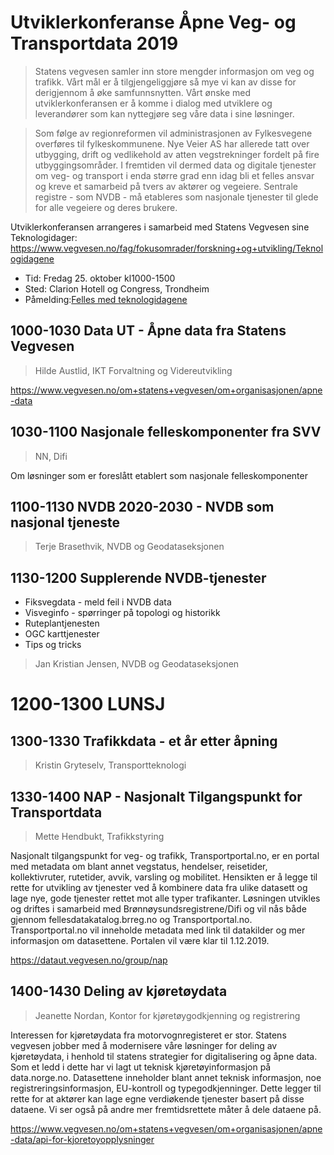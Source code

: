 # Utviklerkonferanse Åpne Veg- og Transportdata 2019
>Statens vegvesen samler inn store mengder informasjon om veg og trafikk. Vårt mål er å tilgjengeliggjøre så mye vi kan av disse for derigjennom å øke samfunnsnytten. Vårt ønske med utviklerkonferansen er å komme i dialog med utviklere og leverandører som kan nyttegjøre seg våre data i sine løsninger.

>Som følge av regionreformen vil administrasjonen av Fylkesvegene overføres til fylkeskommunene. Nye Veier AS har allerede tatt over utbygging, drift og vedlikehold av atten vegstrekninger fordelt på fire utbyggingsområder. I fremtiden vil dermed data og digitale tjenester om veg- og transport i enda større grad enn idag bli et felles ansvar og kreve et samarbeid på tvers av aktører og vegeiere. Sentrale registre - som NVDB - må etableres som nasjonale tjenester til glede for alle vegeiere og deres brukere.

Utviklerkonferansen arrangeres i samarbeid med Statens Vegvesen sine Teknologidager:
https://www.vegvesen.no/fag/fokusomrader/forskning+og+utvikling/Teknologidagene

* Tid: Fredag 25. oktober kl1000-1500
* Sted: Clarion Hotell og Congress, Trondheim
* Påmelding:[Felles med teknologidagene](https://egencia.qondor.com/ParticipantWeb/Registration/91715?bookingRef=0)


## 1000-1030 Data UT - Åpne data fra Statens Vegvesen
> Hilde Austlid, IKT Forvaltning og Videreutvikling

https://www.vegvesen.no/om+statens+vegvesen/om+organisasjonen/apne-data

## 1030-1100 Nasjonale felleskomponenter fra SVV
> NN, Difi

Om løsninger som er foreslått etablert som nasjonale felleskomponenter

## 1100-1130 NVDB 2020-2030 - NVDB som nasjonal tjeneste
> Terje Brasethvik, NVDB og Geodataseksjonen

## 1130-1200 Supplerende NVDB-tjenester
* Fiksvegdata - meld feil i NVDB data
* Visveginfo - spørringer på topologi og historikk
* Ruteplantjenesten
* OGC karttjenester
* Tips og tricks
> Jan Kristian Jensen, NVDB og Geodataseksjonen

# 1200-1300 LUNSJ


## 1300-1330 Trafikkdata - et år etter åpning
> Kristin Gryteselv, Transportteknologi

## 1330-1400 NAP - Nasjonalt Tilgangspunkt for Transportdata
> Mette Hendbukt, Trafikkstyring

Nasjonalt tilgangspunkt for veg- og trafikk, Transportportal.no, er en portal med metadata om blant annet vegstatus, hendelser, reisetider, kollektivruter, rutetider, avvik, varsling og mobilitet. Hensikten er å legge til rette for utvikling av tjenester ved å kombinere data fra ulike datasett og lage nye, gode tjenester rettet mot alle typer trafikanter. Løsningen utvikles og driftes i samarbeid med Brønnøysundsregistrene/Difi og vil nås både gjennom fellesdatakatalog.brreg.no og Transportportal.no. Transportportal.no vil inneholde metadata med link til datakilder og mer informasjon om datasettene. Portalen vil være klar til 1.12.2019. 

https://dataut.vegvesen.no/group/nap

## 1400-1430 Deling av kjøretøydata
> Jeanette Nordan, Kontor for kjøretøygodkjenning og registrering

Interessen for kjøretøydata fra motorvognregisteret er stor. Statens vegvesen jobber med å modernisere våre løsninger for deling av kjøretøydata, i henhold til statens strategier for digitalisering og åpne data. Som et ledd i dette har vi lagt ut teknisk kjøretøyinformasjon på data.norge.no. Datasettene inneholder blant annet teknisk informasjon, noe registreringsinformasjon, EU-kontroll og typegodkjenninger. Dette legger til rette for at aktører kan lage egne verdiøkende tjenester basert på disse dataene. Vi ser også på andre mer fremtidsrettete måter å dele dataene på.

https://www.vegvesen.no/om+statens+vegvesen/om+organisasjonen/apne-data/api-for-kjoretoyopplysninger
